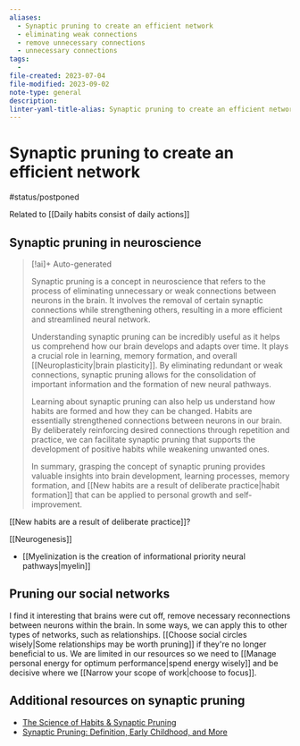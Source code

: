 ```yaml
---
aliases:
  - Synaptic pruning to create an efficient network
  - eliminating weak connections
  - remove unnecessary connections
  - unnecessary connections
tags:
  - 
file-created: 2023-07-04
file-modified: 2023-09-02
note-type: general
description: 
linter-yaml-title-alias: Synaptic pruning to create an efficient network
---
```


# Synaptic pruning to create an efficient network

#status/postponed

Related to [[Daily habits consist of daily actions]]

## Synaptic pruning in neuroscience

> [!ai]+ Auto-generated
>
> Synaptic pruning is a concept in neuroscience that refers to the process of eliminating unnecessary or weak connections between neurons in the brain. It involves the removal of certain synaptic connections while strengthening others, resulting in a more efficient and streamlined neural network.
>
> Understanding synaptic pruning can be incredibly useful as it helps us comprehend how our brain develops and adapts over time. It plays a crucial role in learning, memory formation, and overall [[Neuroplasticity|brain plasticity]]. By eliminating redundant or weak connections, synaptic pruning allows for the consolidation of important information and the formation of new neural pathways.
>
> Learning about synaptic pruning can also help us understand how habits are formed and how they can be changed. Habits are essentially strengthened connections between neurons in our brain. By deliberately reinforcing desired connections through repetition and practice, we can facilitate synaptic pruning that supports the development of positive habits while weakening unwanted ones.
>
> In summary, grasping the concept of synaptic pruning provides valuable insights into brain development, learning processes, memory formation, and [[New habits are a result of deliberate practice|habit formation]] that can be applied to personal growth and self-improvement.

[[New habits are a result of deliberate practice]]?

[[Neurogenesis]]

- [[Myelinization is the creation of informational priority neural pathways|myelin]]

## Pruning our social networks

I find it interesting that brains were cut off, remove necessary reconnections between neurons within the brain. In some ways, we can apply this to other types of networks, such as relationships. [[Choose social circles wisely|Some relationships may be worth pruning]] if they're no longer beneficial to us. We are limited in our resources so we need to [[Manage personal energy for optimum performance|spend energy wisely]] and be decisive where we [[Narrow your scope of work|choose to focus]].

## Additional resources on synaptic pruning

- [The Science of Habits & Synaptic Pruning](https://www.linkedin.com/pulse/science-habits-synaptic-pruning-michelle-l-steffes-cplc-cps)
- [Synaptic Pruning: Definition, Early Childhood, and More](https://www.healthline.com/health/synaptic-pruning#:~:text=During%20synaptic%20pruning%2C%20the%20brain,that%20are%20no%20longer%20needed)
